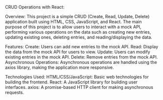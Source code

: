 CRUD Operations with React:

Overview:
  This project is a simple CRUD (Create, Read, Update, Delete) application built using HTML, CSS, JavaScript, and React. The main purpose 
  of this project is to allow users to interact with a mock API, performing various operations on the data such as creating new entries,
  updating existing ones, deleting entries, and reading/displaying the data.

Features:
    Create: Users can add new entries to the mock API.
    Read: Display the data from the mock API for users to view.
    Update: Users can modify existing entries in the mock API.
    Delete: Remove entries from the mock API.
    Asynchronous Operations: Asynchronous operations are handled using the axios library, making the application more responsive.
    
Technologies Used:
      HTML/CSS/JavaScript: Basic web technologies for building the frontend.
      React: A JavaScript library for building user interfaces.
      axios: A promise-based HTTP client for making asynchronous requests.
